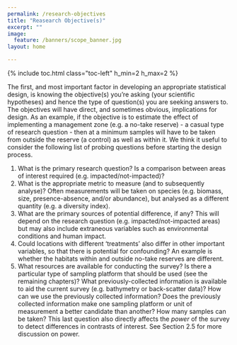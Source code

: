 ```yaml
---
permalink: /research-objectives
title: "Reasearch Objective(s)"
excerpt: ""
image:
  feature: /banners/scope_banner.jpg
layout: home

---
```


{% include toc.html class="toc-left" h_min=2 h_max=2 %}

The first, and most important factor in developing an appropriate statistical design, is knowing the objective(s) you’re asking (your scientific hypotheses) and hence the type of question(s) you are seeking answers to. The objectives will have direct, and sometimes obvious, implications for design. As an example, if the objective is to estimate the effect of implementing a management zone (e.g. a no-take reserve) - a casual type of research question - then at a minimum samples will have to be taken from outside the reserve (a control) as well as within it. We think it useful to consider the following list of probing questions before starting the design process. 

1. What is the primary research question?  Is a comparison between areas of interest required (e.g. impacted/not-impacted)?
2. What is the appropriate metric to measure (and to subsequently analyse)? Often measurements will be taken on species (e.g. biomass, size, presence-absence, and/or abundance), but analysed as a different quantity (e.g. a diversity index). 
3. What are the primary sources of potential difference, if any? This will depend on the research question (e.g. impacted/not-impacted areas) but may also include extraneous variables such as environmental conditions and human impact.
4. Could locations with different ‘treatments’ also differ in other important variables, so that there is potential for confounding? An example is whether the habitats within and outside no-take reserves are different.
5. What resources are available for conducting the survey? Is there a particular type of sampling platform that should be used (see the remaining chapters)? What previously-collected information is available to aid the current survey (e.g. bathymetry or back-scatter data)? How can we use the previously collected information? Does the previously collected information make one sampling platform or unit of measurement a better candidate than another? How many samples can be taken? This last question also directly affects the _power_ of the survey to detect differences in contrasts of interest.  See Section 2.5 for more discussion on power.
